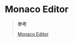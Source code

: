<!--
 * @Author: yaohebin
 * @Date: 2022-06-27 10:21:05
 * @LastEditTime: 2022-06-27 10:22:13
 * @LastEditors: yaohebin
 * @Description: Monaco Editor
-->
# Monaco Editor

> **参考**
>
> [Monaco Editor](https://microsoft.github.io/monaco-editor/index.html)
